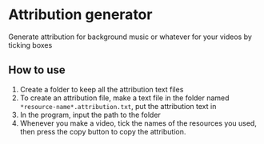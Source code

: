 # Attribution generator

Generate attribution for background music or whatever for your videos by ticking boxes

## How to use

1. Create a folder to keep all the attribution text files
2. To create an attribution file, make a text file in the folder named `*resource-name*.attribution.txt`, put the attribution text in
3. In the program, input the path to the folder
4. Whenever you make a video, tick the names of the resources you used, then press the copy button to copy the attribution.
